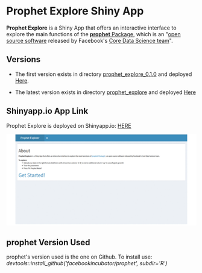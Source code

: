 # Prophet Explore Shiny App

**Prophet Explore** is a Shiny App that offers an interactive interface to explore the main functions of the [**prophet** Package](https://cran.r-project.org/package=prophet), which is an "[open source software](https://code.facebook.com/projects/) released by Facebook's [Core Data Science team](https://research.fb.com/category/data-science/)".


## Versions

- The first version exists in directory [prophet_explore_0.1.0](https://github.com/OmaymaS/Prophet_Explore/tree/master/prophet_explore_0.1.0)
and deployed [Here](https://omaymas.shinyapps.io/prophet_explore0/).

- The latest version exists in directory [prophet_explore](https://github.com/OmaymaS/Prophet_Explore/tree/master/prophet_explore) and deployed [Here](https://omaymas.shinyapps.io/prophet_explore/)

## Shinyapp.io App Link

Prophet Explore is deployed on Shinyapp.io: [HERE](https://omaymas.shinyapps.io/prophet_explore/)

![](./images/prophet_gif.gif)


## prophet Version Used

prophet's version used is the one on Github. 
To install use: *devtools::install_github('facebookincubator/prophet', subdir='R')*
